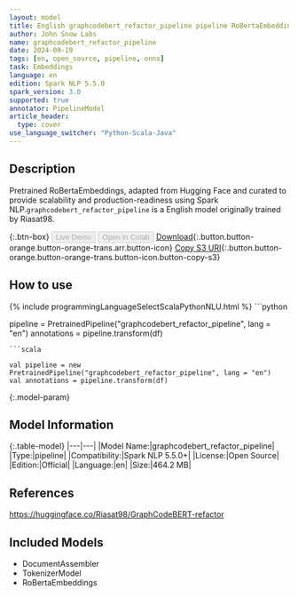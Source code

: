 ```yaml
---
layout: model
title: English graphcodebert_refactor_pipeline pipeline RoBertaEmbeddings from Riasat98
author: John Snow Labs
name: graphcodebert_refactor_pipeline
date: 2024-09-19
tags: [en, open_source, pipeline, onnx]
task: Embeddings
language: en
edition: Spark NLP 5.5.0
spark_version: 3.0
supported: true
annotator: PipelineModel
article_header:
  type: cover
use_language_switcher: "Python-Scala-Java"
---
```


## Description

Pretrained RoBertaEmbeddings, adapted from Hugging Face and curated to provide scalability and production-readiness using Spark NLP.`graphcodebert_refactor_pipeline` is a English model originally trained by Riasat98.

{:.btn-box}
<button class="button button-orange" disabled>Live Demo</button>
<button class="button button-orange" disabled>Open in Colab</button>
[Download](https://s3.amazonaws.com/auxdata.johnsnowlabs.com/public/models/graphcodebert_refactor_pipeline_en_5.5.0_3.0_1726749441856.zip){:.button.button-orange.button-orange-trans.arr.button-icon}
[Copy S3 URI](s3://auxdata.johnsnowlabs.com/public/models/graphcodebert_refactor_pipeline_en_5.5.0_3.0_1726749441856.zip){:.button.button-orange.button-orange-trans.button-icon.button-copy-s3}

## How to use



<div class="tabs-box" markdown="1">
{% include programmingLanguageSelectScalaPythonNLU.html %}
```python

pipeline = PretrainedPipeline("graphcodebert_refactor_pipeline", lang = "en")
annotations =  pipeline.transform(df)   

```
```scala

val pipeline = new PretrainedPipeline("graphcodebert_refactor_pipeline", lang = "en")
val annotations = pipeline.transform(df)

```
</div>

{:.model-param}
## Model Information

{:.table-model}
|---|---|
|Model Name:|graphcodebert_refactor_pipeline|
|Type:|pipeline|
|Compatibility:|Spark NLP 5.5.0+|
|License:|Open Source|
|Edition:|Official|
|Language:|en|
|Size:|464.2 MB|

## References

https://huggingface.co/Riasat98/GraphCodeBERT-refactor

## Included Models

- DocumentAssembler
- TokenizerModel
- RoBertaEmbeddings